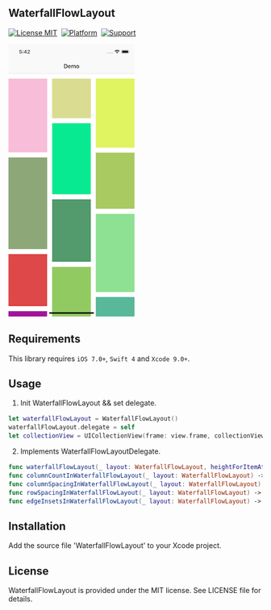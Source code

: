 ## WaterfallFlowLayout

[![License MIT](https://img.shields.io/badge/license-MIT-green.svg?style=flat)](https://raw.githubusercontent.com/coolryze/YZPlayer/master/LICENSE)&nbsp;
[![Platform](https://img.shields.io/badge/platform-iOS-lightgrey.svg)](https://www.apple.com/nl/ios/)&nbsp;
[![Support](https://img.shields.io/badge/support-iOS%207%2B%20-blue.svg?style=flat)](https://www.apple.com/nl/ios/)&nbsp;

![demo](https://github.com/coolryze/WaterfallFlowLayout/blob/master/WaterfallFlowLayoutDemo/demo.png?raw=true)

## Requirements
This library requires `iOS 7.0+`, `Swift 4` and `Xcode 9.0+`.

## Usage

1. Init WaterfallFlowLayout && set delegate.

```swift
let waterfallFlowLayout = WaterfallFlowLayout()
waterfallFlowLayout.delegate = self
let collectionView = UICollectionView(frame: view.frame, collectionViewLayout: waterfallFlowLayout)
```

2. Implements WaterfallFlowLayoutDelegate.

```swift
func waterfallFlowLayout(_ layout: WaterfallFlowLayout, heightForItemAtIndexPath indexPath: IndexPath, itemWidth: CGFloat) -> CGFloat
func columnCountInWaterfallFlowLayout(_ layout: WaterfallFlowLayout) -> Int
func columnSpacingInWaterfallFlowLayout(_ layout: WaterfallFlowLayout) -> CGFloat
func rowSpacingInWaterfallFlowLayout(_ layout: WaterfallFlowLayout) -> CGFloat
func edgeInsetsInWaterfallFlowLayout(_ layout: WaterfallFlowLayout) -> UIEdgeInsets
```

## Installation
Add the source file 'WaterfallFlowLayout' to your Xcode project.

## License
WaterfallFlowLayout is provided under the MIT license. See LICENSE file for details.